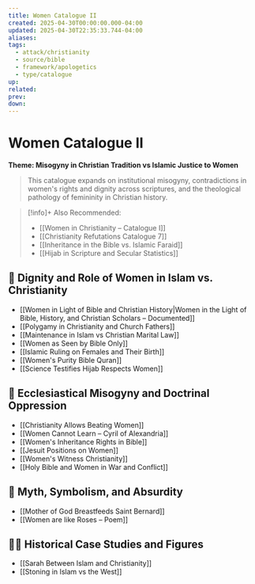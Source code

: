 ```yaml
---
title: Women Catalogue II
created: 2025-04-30T00:00:00.000-04:00
updated: 2025-04-30T22:35:33.744-04:00
aliases: 
tags: 
  - attack/christianity
  - source/bible
  - framework/apologetics
  - type/catalogue 
up: 
related: 
prev: 
down: 
---
```


# Women Catalogue II

 
**Theme: Misogyny in Christian Tradition vs Islamic Justice to Women**

> This catalogue expands on institutional misogyny, contradictions in women's rights and dignity across scriptures, and the theological pathology of femininity in Christian history.

> [!info]+ Also Recommended:
> - [[Women in Christianity – Catalogue I]]
> - [[Christianity Refutations Catalogue 7]]
> - [[Inheritance in the Bible vs. Islamic Faraid]]
> - [[Hijab in Scripture and Secular Statistics]]

## 🧕 Dignity and Role of Women in Islam vs. Christianity

- [[Women in Light of Bible and Christian History|Women in the Light of Bible, History, and Christian Scholars – Documented]]
- [[Polygamy in Christianity and Church Fathers]]
- [[Maintenance in Islam vs Christian Marital Law]]
- [[Women as Seen by Bible Only]]
- [[Islamic Ruling on Females and Their Birth]]
- [[Women's Purity Bible Quran]]
- [[Science Testifies Hijab Respects Women]]

## 📜 Ecclesiastical Misogyny and Doctrinal Oppression

- [[Christianity Allows Beating Women]]
- [[Women Cannot Learn – Cyril of Alexandria]]
- [[Women's Inheritance Rights in Bible]]
- [[Jesuit Positions on Women]]
- [[Women's Witness Christianity]]
- [[Holy Bible and Women in War and Conflict]]

## 🔮 Myth, Symbolism, and Absurdity

- [[Mother of God Breastfeeds Saint Bernard]]
- [[Women are like Roses – Poem]]

## 👩‍🦱 Historical Case Studies and Figures

- [[Sarah Between Islam and Christianity]]
- [[Stoning in Islam vs the West]]
